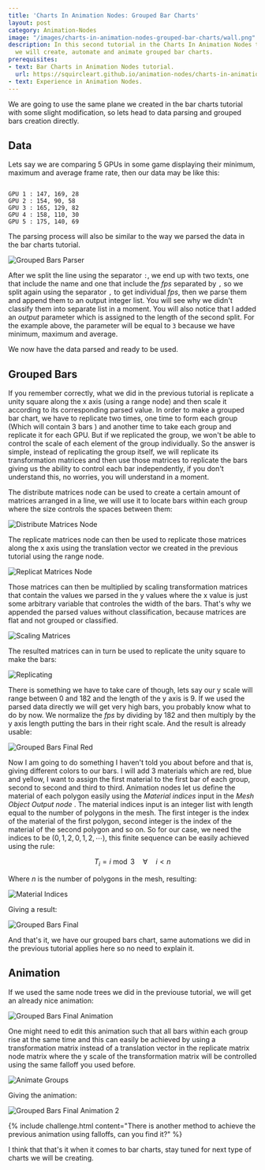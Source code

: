 ```yaml
---
title: 'Charts In Animation Nodes: Grouped Bar Charts'
layout: post
category: Animation-Nodes
image: "/images/charts-in-animation-nodes-grouped-bar-charts/wall.png"
description: In this second tutorial in the Charts In Animation Nodes tutorial series,
  we will create, automate and animate grouped bar charts.
prerequisites:
- text: Bar Charts in Animation Nodes tutorial.
  url: https://squircleart.github.io/animation-nodes/charts-in-animation-nodes-bar-charts.html
- text: Experience in Animation Nodes.
---
```


We are going to use the same plane we created in the bar charts tutorial with some slight modification, so lets head to data parsing and grouped bars creation directly.

## Data

Lets say we are comparing 5 GPUs in some game displaying their minimum, maximum and average frame rate, then our data may be like this:

~~~

GPU 1 : 147, 169, 28
GPU 2 : 154, 90, 58
GPU 3 : 165, 129, 82
GPU 4 : 158, 110, 30
GPU 5 : 175, 140, 69

~~~

The parsing process will also be similar to the way we parsed the data in the bar charts tutorial.

![Grouped Bars Parser](/images/charts-in-animation-nodes-grouped-bar-charts/grouped_bars_parser.png)

After we split the line using the separator `:`, we end up with two texts, one that include the name and one that include the *fps* separated by `,` so we split again using the separator `,` to get individual *fps*, then we parse them and append them to an output integer list. You will see why we didn't classify them into separate list in a moment. You will also notice that I added an *output* parameter which is assigned to the length of the second split. For the example above, the parameter will be equal to `3` because we have minimum, maximum and average.

We now have the data parsed and ready to be used.

## Grouped Bars

If you remember correctly, what we did in the previous tutorial is replicate a unity square along the x axis (using a range node) and then scale it according to its corresponding parsed value. In order to make a grouped bar chart, we have to replicate two times, one time to form each group (Which will contain 3 bars ) and another time to take each group and replicate it for each GPU. But if we replicated the group, we won't be able to control the scale of each element of the group individually. So the answer is simple, instead of replicating the group itself, we will replicate its transformation matrices and then use those matrices to replicate the bars giving us the ability to control each bar independently, if you don't understand this, no worries, you will understand in a moment.

The distribute matrices node can be used to create a certain amount of matrices arranged in a line, we will use it to locate bars within each group where the size controls the spaces between them:

![Distribute Matrices Node](/images/charts-in-animation-nodes-grouped-bar-charts/distribute_matrices_node.png)

The replicate matrices node can then be used to replicate those matrices along the x axis using the translation vector we created in the previous tutorial using the range node.

![Replicat Matrices Node](/images/charts-in-animation-nodes-grouped-bar-charts/replicate_matrices_node.png)

Those matrices can then be multiplied by scaling transformation matrices that contain the values we parsed in the y values where the x value is just some arbitrary variable that controles the width of the bars. That's why we appended the parsed values without classification, because matrices are flat and not grouped or classified.

![Scaling Matrices](/images/charts-in-animation-nodes-grouped-bar-charts/grouped_bars_scaling.png)

The resulted matrices can in turn be used to replicate the unity square to make the bars:

![Replicating](/images/charts-in-animation-nodes-grouped-bar-charts/replicate_rectangle.png)

There is something we have to take care of though, lets say our y scale will range between 0 and 182 and the length of the y axis is 9. If we used the parsed data directly we will get very high bars, you probably know what to do by now. We normalize the *fps* by dividing by 182 and then multiply by the y axis length putting the bars in their right scale. And the result is already usable:

![Grouped Bars Final Red](/images/charts-in-animation-nodes-grouped-bar-charts/grouped_bars_red.png)

Now I am going to do something I haven't told you about before and that is, giving different colors to our bars. I will add 3 materials which are red, blue and yellow, I want to assign the first material to the first bar of each group, second to second and third to third. Animation nodes let us define the material of each polygon easily using the *Material indices* input in the *Mesh Object Output node* . The material indices input is an integer list with length equal to the number of polygons in the mesh. The first integer is the index of the material of the first polygon, second integer is the index of the material of the second polygon and so on. So for our case, we need the indices to be $(0, 1, 2, 0, 1, 2, \cdots)$, this finite sequence can be easily achieved using the rule:

$$
T_i = i \bmod 3 \quad \forall \quad i < n
$$

Where $n$ is the number of polygons in the mesh, resulting:

![Material Indices](/images/charts-in-animation-nodes-grouped-bar-charts/material_indices.png)

Giving a result:

![Grouped Bars Final](/images/charts-in-animation-nodes-grouped-bar-charts/grouped_bars_final.png)

And that's it, we have our grouped bars chart, same automations we did in the previous tutorial applies here so no need to explain it.

## Animation

If we used the same node trees we did in the previouse tutorial, we will get an already nice animation:

![Grouped Bars Final Animation](/images/charts-in-animation-nodes-grouped-bar-charts/grouped_bars_final_animation.gif)

One might need to edit this animation such that all bars within each group rise at the same time and this can easily be achieved by using a transformation matrix instead of a translation vector in the replicate matrix node matrix where the y scale of the transformation matrix will be controlled using the same falloff you used before.

![Animate Groups](/images/charts-in-animation-nodes-grouped-bar-charts/animate_groups.png)

Giving the animation:

![Grouped Bars Final Animation 2](/images/charts-in-animation-nodes-grouped-bar-charts/grouped_bars_final_animation_2.gif)

{% include challenge.html content="There is another method to achieve the previous animation using falloffs, can you find it?" %}

I think that that's it when it comes to bar charts, stay tuned for next type of charts we will be creating.